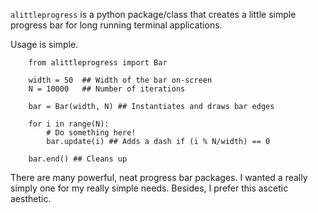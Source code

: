 `alittleprogress` is a python package/class that creates a little simple progress bar for long running terminal applications. 

Usage is simple.

        from alittleprogress import Bar

        width = 50 	## Width of the bar on-screen
        N = 10000 	## Number of iterations

        bar = Bar(width, N) ## Instantiates and draws bar edges

        for i in range(N):
            # Do something here!
            bar.update(i) ## Adds a dash if (i % N/width) == 0
        
        bar.end() ## Cleans up


There are many powerful, neat progress bar packages. I wanted a really simply one for my really simple needs. Besides, I prefer this ascetic aesthetic.
